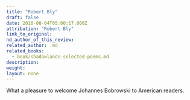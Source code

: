 ```yaml
---
title: "Robert Bly"
draft: false
date: 2010-08-04T05:00:17.000Z
attribution: "Robert Bly"
link_to_original:
nd_author_of_this_review:
related_author: .md
related_books:
  - book/shadowlands-selected-poems.md
description:
weight:
layout: none
---
```

What a pleasure to welcome Johannes Bobrowski to American readers.

